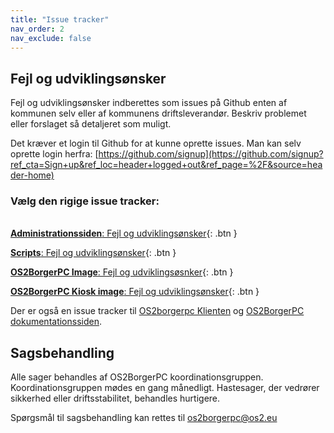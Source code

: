 ```yaml
---
title: "Issue tracker"
nav_order: 2
nav_exclude: false
---
```



## Fejl og udviklingsønsker

Fejl og udviklingsønsker indberettes som issues på Github enten af kommunen selv eller af kommunens driftsleverandør.
Beskriv problemet eller forslaget så detaljeret som muligt.

Det kræver et login til Github for at kunne oprette issues. Man kan selv oprette login herfra: [https://github.com/signup](https://github.com/signup?ref_cta=Sign+up&ref_loc=header+logged+out&ref_page=%2F&source=header-home)

### Vælg den rigige issue tracker:
\
[**Administrationssiden**: Fejl og udviklingsønsker](https://github.com/OS2borgerPC/os2borgerpc-admin-site/issues){: .btn }

[**Scripts**: Fejl og udviklingsønsker](https://github.com/OS2borgerPC/os2borgerpc-core-scripts/issues){: .btn }

[**OS2BorgerPC Image**: Fejl og udviklingsøsnker](https://github.com/OS2borgerPC/os2borgerpc-image/issues){: .btn }

[**OS2BorgerPC Kiosk image**: Fejl og udviklingsønsker](https://github.com/OS2borgerPC/os2borgerpc-kiosk-image/issues){: .btn }

Der er også en issue tracker til [OS2borgerpc Klienten](https://github.com/OS2borgerPC/os2borgerpc-client/issues) og [OS2BorgerPC dokumentationssiden](https://github.com/OS2borgerPC/os2borgerpc-docs/issues).

## Sagsbehandling
Alle sager behandles af OS2BorgerPC koordinationsgruppen. Koordinationsgruppen mødes en gang månedligt.
Hastesager, der vedrører sikkerhed eller driftsstabilitet, behandles hurtigere.

Spørgsmål til sagsbehandling kan rettes til [os2borgerpc@os2.eu](mailto:os2borgerpc@os2.eu)













